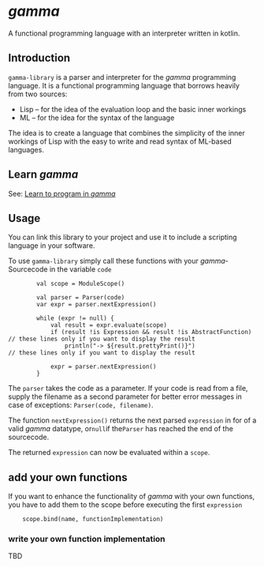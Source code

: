 # _gamma_

A functional programming language with an interpreter written in kotlin.

## Introduction

`gamma-library` is a parser and interpreter for the _gamma_ programming language. It is a
functional programming language that borrows heavily from two sources:

- Lisp – for the idea of the evaluation loop and the basic inner workings
- ML – for the idea for the syntax of the language

The idea is to create a language that combines the simplicity of the inner workings of Lisp with
the easy to write and read syntax of ML-based languages.

## Learn _gamma_

See: [Learn to program in _gamma_](LEARN_GAMMA.md)

## Usage

You can link this library to your project and use it to include a scripting language in your software.

To use `gamma-library` simply call these functions with your _gamma_-Sourcecode in the variable `code`

```
        val scope = ModuleScope()

        val parser = Parser(code)
        var expr = parser.nextExpression()

        while (expr != null) {
            val result = expr.evaluate(scope)
            if (result !is Expression && result !is AbstractFunction) // these lines only if you want to display the result
                println("-> ${result.prettyPrint()}")                 // these lines only if you want to display the result

            expr = parser.nextExpression()
        }

```

The `parser` takes the code as a parameter. If your code is read from a file, supply the filename as a second parameter
for better error messages in case of exceptions: `Parser(code, filename)`.

The function `nextExpression()` returns the next parsed `expression` in for of a valid _gamma_ datatype, or`null`if
the`Parser` has reached the end of the sourcecode.

The returned `expression` can now be evaluated within a `scope`.

## add your own functions

If you want to enhance the functionality of _gamma_ with your own functions, you have to add them to the scope before
executing the first `expression`

```
    scope.bind(name, functionImplementation)
```

### write your own function implementation

TBD
